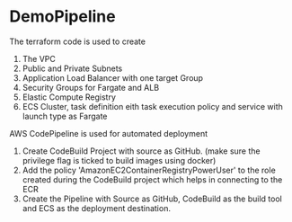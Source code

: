 # DemoPipeline

The terraform code is used to create
1. The VPC
2. Public and Private Subnets
3. Application Load Balancer with one target Group
4. Security Groups for Fargate and ALB
5. Elastic Compute Registry
6. ECS Cluster, task definition eith task execution policy and service with launch type as Fargate

AWS CodePipeline is used for automated deployment
1. Create CodeBuild Project with source as GitHub. (make sure the privilege flag is ticked to build images using docker)
2. Add the policy 'AmazonEC2ContainerRegistryPowerUser' to the role created during the CodeBuild project which helps in connecting to the ECR
3. Create the Pipeline with Source as GitHub, CodeBuild as the build tool and ECS as the deployment destination.
